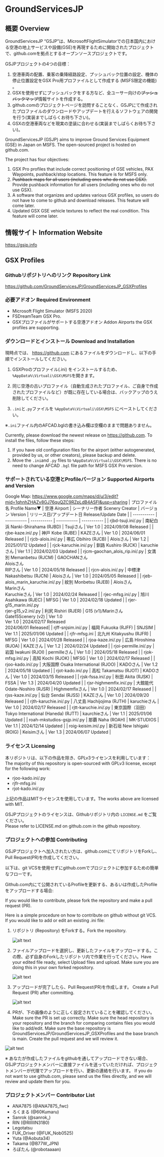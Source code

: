 # GroundServicesJP
## 概要 Overview
GroundServicesJP “GSJP”は、MicrosoftFlightSimulatorでの日本国内における空港の地上サービスや設備(GSE)を再現するために開始されたプロジェクトで、github.comを拠点とするオープンソースプロジェクトです。 

GSJPプロジェクトの4つの目標：  
1. 空港車両の配置、乗客の乗降経路設定、プッシュバック位置の設定、機体の停止位置設定をGSX Pro用プロファイルとして作成する (MSFS限定の機能) 。  
2. GSXを使用せずにプッシュバックをする方など、全ユーサー向けの~~プッシュバックマップ~~情報サイトを作成する。  
3. github.comのプロジェクトページを訪問することなく、GSJPにて作成されたプロファイルのダウンロードやアップデートを行えるソフトウェアの開発を行う(実装までしばらくお待ち下さい)。  
4. GSXの空港車両などを現実の塗装に合わせる(実装までしばらくお待ち下さい)。 

GroundServicesJP (GSJP) aims to improve Ground Services Equipment (GSE) in Japan on MSFS. The open-sourced project is hosted on github.com.  

The project has four objectives:  
1. GSX Pro profiles that include correct positioning of GSE vehicles, PAX Waypoints, pushback/stop locations. This feature is for MSFS only.  
2. ~~Pushback maps for all users (including ones who do not use GSX).~~ Provide pushback information for all users (including ones who do not use GSX).   
3. A software that organizes and updates various GSX profiles, so users do not have to come to github and download releases. This feature will come later.  
4. Updated GSX GSE vehicle textures to reflect the real condition. This feature will come later.

## 情報サイト Information Website
https://gsjp.info

## GSX Profiles
### Githubリポジトリへのリンク  Repository Link
https://github.com/GroundServicesJP/GroundServicesJP_GSXProfiles

### 必要アドオン Required Environment
- Microsoft Flight Simulator (MSFS 2020) 
- FSDreamTeam GSX Pro.  
- GSXプロファイルがサポートする空港アドオン Addon Airports the GSX profiles are supporting.

### ダウンロードとインストール  Download and Installation
現時点では、 https://github.com にあるファイルをダウンロードし、以下の手順でインストールしてください。  

1. GSXProのプロファイル(.ini) をインストールするため、`%AppData%\Virtuali\GSX\MSFS`を開きます。  

2. 同じ空港の古いプロファイル（自動生成されたプロファイル、ご自身で作成されたプロファイルなど）が既に存在している場合は、バックアップのうえ削除してください。  

3. `.ini`と`.py`ファイルを `%AppData%\Virtuali\GSX\MSFS` にペーストしてください。  

※`.ini`ファイル内のAFCAD.bglの書き込み欄は空欄のままで問題ありません。 

Currently, please download the newest release on https://github.com. To install the files, follow these steps:  
1. If you have old configuration files for the airport (either autogenerated, provided by us, or other creators), please backup and delete.  
2. Move the `.ini`and `.py` files to `%AppData%\Virtuali\GSX\MSFS`. There is no need to change AFCAD `.bgl` file path for MSFS GSX Pro version.

### サポートされている空港とProfileバージョン  Supported Airports and Version
Google Map: https://www.google.com/maps/d/u/3/edit?mid=1qhnhZHAZv8GJ76quQZC9RZpLdB4ASFI&usp=sharing
| プロファイル名 Profile Name▼ | 空港 Airport           | シーナリー作者 Scenery Creator | バージョン Version | リリース日/アップデート日 Release/Update Date |
| -----------                | -----------           | -----------                   | -----------                    | ----------- |
| rjbd-tsuji.ini/.py          | 南紀白浜 Nanki-Shirahama (RJBD) | Tsujiさん                      | Ver 1.0                       | 2024/09/08 Released |
| rjbe-kaze.ini/.py          | 神戸 Kobe (RJBE) | KAZEさん                      | Ver 1.0                       | 2024/06/01 Released |
| rjcb-alois.ini/.py          | 帯広 Obihiro (RJCB)   | Aloisさん                      | Ver 1.2                       | 2025/01/12 Updated |
| rjck-karuchie.ini/.py          | 釧路 Kushiro (RJCK)   | karuchieさん                      | Ver 1.1                       | 2024/02/03 Updated |
| rjcm-gaochan_alois_rip.ini/.py            | 女満別 Memanbetsu (RJCM) | GAOCHANさん<br>Aloisさん<br>RIPさん      | Ver 1.0                | 2024/05/18 Released  |
| rjcn-alois.ini/.py          | 中標津 Nakashibetsu (RJCN)   | Aloisさん                      | Ver 1.0                       | 2024/05/05 Released |
| rjeb-alois_marin_karuchie.ini/.py | 紋別 Monbetsu (RJEB)   | Aloisさん<br>Marinさん<br>Karuchieさん                      | Ver 1.0                       | 2024/02/24 Released |
| rjec-mfsg.ini/.py          | 旭川 Asahikawa (RJEC)   | MFSG                     | Ver 1.0                       | 2024/02/18 Updated |
| rjer-g15_marin.ini/.py <br> rjer-g15_v2.ini/.py         | 利尻 Rishiri (RJER)   | G15 (v1)/Marinさん  <br>  Gate15Scenery (v2)    | Ver 1.0 <br>  Ver 1.0                     | 2024/02/17 Released <br> 2024/06/01 Released|
| rjff-snjsim.ini/.py        | 福岡 Fukuoka (RJFF) | SNJSIM                          | Ver 1.1                        | 2025/01/06 Updated |
| rjfr-mfsg.ini              | 北九州 Kitakyushu (RJFR) | MFSG                          | Ver 1.0                        | 2024/01/28 Released |
| rjoa-kaze.ini/.py              | 広島 Hiroshima (RJOA) | KAZEさん                          | Ver 1.2                       | 2024/02/24 Updated |
| rjoi-permille.ini/.py            | 岩国 Iwakuni (RJOI) | permilleさん                          | Ver 1.0                | 2024/05/18 Released  |
| rjok-mfsg.ini/.py            | 高知 Kochi (RJOK) | MFSG                         | Ver 1.0                             | 2024/02/17 Released |
| rjoo-kado.ini/.py            | 大阪国際 Osaka International (RJOO) | KADOさん                         | Ver 1.2            | 2024/05/18 Updated |
| rjot-kado.ini/.py            | 高松 Takamatsu (RJOT) | KADOさん                         | Ver 1.0                             | 2024/03/15 Released |
| rjsk-fssa.ini/.py              | 秋田 Akita (RJSK) | FSSA                          | Ver 1.3                           | 2024/04/20 Updated |
| rjsr-highmemfix.ini/.py              | 大館能代 Odate-Noshiro (RJSR) | Highmemfixさん                          | Ver 1.0                           | 2024/02/17 Released |
| rjss-kaze.ini/.py              | 仙台 Sendai (RJSS) | KAZEさん                          | Ver 1.0                           | 2024/09/20 Released |
| rjth-karuchie.ini/.py            | 八丈島 Hachijojima (RJTH) | karuchieさん                         | Ver 1.0                             | 2024/02/17 Released |
| rjtt-karuchie.ini/.py            | 東京国際（羽田） Tokyo International (Haneda) (RJTT) | kaurchieさん                          | Ver 1.1                | 2025/01/06 Updated |
| roah-mkstudios-gsjp.ini/.py            | 那覇 Naha (ROAH) | MK-STUDIOS                          | Ver 1.1                | 2024/12/14 Updated |
| roig-keisim.ini/.py            | 新石垣 New Ishigaki (ROIG) | Keisimさん                          | Ver 1.3                | 2024/06/07 Updated |



### ライセンス Licensing 
本リポジトリは、以下の作品を除き、GPLv3ライセンスを利用しています：
The majority of this repository is open-sourced with GPLv3 license, except for the following work: 

- rjoo-kado.ini/.py
- rjfr-mfsg.ini
- rjot-kado.ini/.py

上記の作品はMITライセンスを使用しています。The works above are licensed with MIT. 

GSJPプロジェクトのライセンスは、Githubリポジトリ内の `LICENSE.md` をご覧ください。  
Please refer to LICENSE.md on github.com in the github repository.  

### プロジェクトへの参加 Contributing
GSJPプロジェクトへ加入されたい方は、github.comにてリポジトリをForkし、Pull Request(PR)を作成してください。 

以下は、git VCSを使用せずにgithub.comでプロジェクトに参加するための簡単なフローです。 

Github.com内にて公開されているProfileを更新する、あるいは作成したProfileをアップロードする場合: 

If you would like to contribute, please fork the repository and make a pull request (PR).  

Here is a simple procedure on how to contribute on github without git VCS.  If you would like to add or edit an existing .ini file:  
1. リポジトリ (Repository) をForkする。Fork the repository.
   
   ![alt text](README_images/1.png)
2. ファイルアップロードを選択し、更新したファイルをアップロードする。この際、必ず自身のForkしたリポジトリ内で作業を行ってください。Have your edited file ready, select Upload files and upload. Make sure you are doing this in your own forked repository.
   
   ![alt text](README_images/2.png)
3. アップロードが完了したら、Pull Request(PR)を作成します。 Create a Pull Request (PR) after committing.
   
   ![alt text](README_images/3.png)
4. PRが、下の画像のように正しく設定されていることを確認してください。  Make sure the PR is set up correctly. Make sure the head repository is your repository and the branch for comparing contains files you would like to add/edit. Make sure the base repository is GroundServicesJP/GroundServicesJP_GSXProfiles and the base branch is main. Create the pull request and we will review it.
   
  ![alt text](README_images/4.png)

※ あなたが作成したファイルをgithubを通してアップロードできない場合、GSJPプロジェクトメンバーに直接ファイルを送っていただければ、プロジェクトメンバーが代理でアップロードを行い、更新の連絡を行います。 If you do not want to use github.com, please send us the files directly, and we will review and update them for you.

### プロジェクトメンバー Contributor List 
- ANA7875 (@ANA7875_fwc) 
- ろくまる (@60Kumaru)
- Sanrok (@sanrok_)
- RIN (@RIIIIIN3180)
- Legotatsu
- FUK_Driver (@FUK_Nob0525)
- Yuta (@Aobuta34)
- Takama (@B77W_JPN)
- ろぼたん (@robotaaaan)
